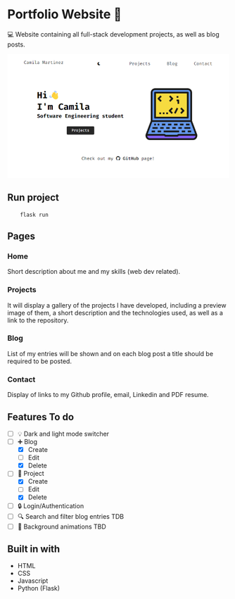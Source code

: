 # Portfolio Website 👋

💻 Website containing all full-stack development projects, as well as blog posts.

![screenshot](https://raw.githubusercontent.com/cammarb/my-portfolio/master/portfolio_screenshot.png)

## Run project
```
    flask run
```

## Pages

### Home

Short description about me and my skills (web dev related).

### Projects

It will display a gallery of the projects I have developed,
including a preview image of them, a short description and the
technologies used, as well as a link to the repository.

### Blog

List of my entries will be shown and on each blog post a title
should be required to be posted.

### Contact

Display of links to my Github profile, email, Linkedin and PDF
resume.

## Features To do

- [ ] 💡 Dark and light mode switcher
- [ ] ➕ Blog
    - [x] Create
    - [ ] Edit
    - [x] Delete 
- [ ] 📁 Project
    - [x] Create
    - [ ] Edit
    - [x] Delete 
- [ ] 🔒 Login/Authentication
- [ ] 🔍 Search and filter blog entries TDB
- [ ] 🎨 Background animations TBD

## Built in with

- HTML
- CSS
- Javascript
- Python (Flask)
